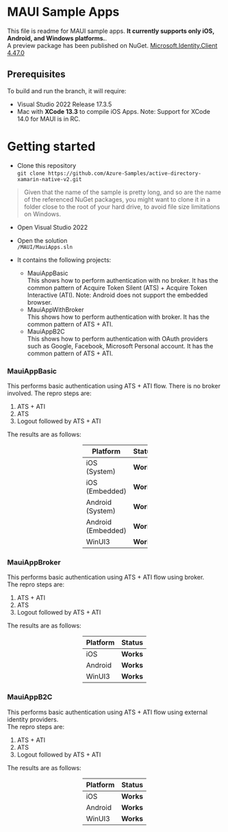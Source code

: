 # MAUI Sample Apps
This file is readme for MAUI sample apps. **It currently supports only iOS, Android, and Windows platforms.**.  
A preview package has been published on NuGet. [Microsoft.Identity.Client 4.47.0]( https://www.nuget.org/packages/Microsoft.Identity.Client/4.47.0)  


## Prerequisites
To build and run the branch, it will require:
- Visual Studio 2022 Release 17.3.5
- Mac with **XCode 13.3** to compile iOS Apps. Note: Support for XCode 14.0 for MAUI is in RC.

# Getting started
- Clone this repository  
`git clone https://github.com/Azure-Samples/active-directory-xamarin-native-v2.git`  
> Given that the name of the sample is pretty long, and so are the name of the referenced NuGet packages, you might want to clone it in a folder close to the root of your hard drive, to avoid file size limitations on Windows.
- Open Visual Studio 2022
- Open the solution  
`/MAUI/MauiApps.sln`
- It contains the following projects:

    - MauiAppBasic  
    This shows how to perform authentication with no broker. It has the common pattern of Acquire Token Silent (ATS) + Acquire Token Interactive (ATI). Note: Android does not support the embedded browser.
    - MauiAppWithBroker  
    This shows how to perform authentication with broker. It has the common pattern of ATS + ATI.
    - MauiAppB2C  
    This shows how to perform authentication with OAuth providers such as Google, Facebook, Microsoft Personal account. It has the common pattern of ATS + ATI.

### MauiAppBasic
This performs basic authentication using ATS + ATI flow. There is no broker involved. 
The repro steps are:
1. ATS + ATI
2. ATS
3. Logout followed by ATS + ATI


The results are as follows:

<div style="margin-left: auto;
            margin-right: auto;
            width: 30%">

| Platform | Status |
| ----------- | ----------- |
| iOS (System) | **Works** |
| iOS (Embedded) | **Works** |
| Android (System) | **Works** |
| Android (Embedded) | **Works** |
| WinUI3 | **Works** |
</div>

### MauiAppBroker
This performs basic authentication using ATS + ATI flow using broker.  
The repro steps are:
1. ATS + ATI
2. ATS
3. Logout followed by ATS + ATI


The results are as follows:

<div style="margin-left: auto;
            margin-right: auto;
            width: 30%">

| Platform | Status |
| ----------- | ----------- |
| iOS | **Works** |
| Android | **Works** |
| WinUI3 | **Works** |
</div>

### MauiAppB2C
This performs basic authentication using ATS + ATI flow using external identity providers.  
The repro steps are:
1. ATS + ATI
2. ATS
3. Logout followed by ATS + ATI


The results are as follows:

<div style="margin-left: auto;
            margin-right: auto;
            width: 30%">

| Platform | Status |
| ----------- | ----------- |
| iOS | **Works** |
| Android | **Works** |
| WinUI3 | **Works** |
</div>
